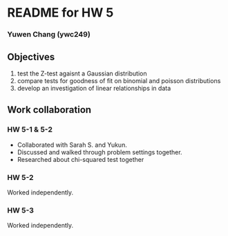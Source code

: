 # README for HW 5

### Yuwen Chang (ywc249)

## Objectives
1. test the Z-test agaisnt a Gaussian distribution
2. compare tests for goodness of fit on binomial and poisson distributions
3. develop an investigation of linear relationships in data

## Work collaboration
### HW 5-1 & 5-2
- Collaborated with Sarah S. and Yukun.
- Discussed and walked through problem settings together.
- Researched about chi-squared test together

### HW 5-2
Worked independently.

### HW 5-3
Worked independently.